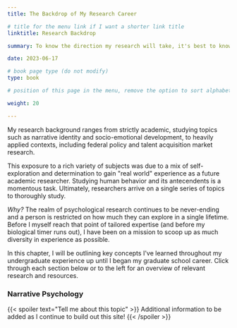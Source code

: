 ```yaml
---
title: The Backdrop of My Research Career

# title for the menu link if I want a shorter link title
linktitle: Research Backdrop

summary: To know the direction my research will take, it's best to know the academic and professional conditions wherein I had my first bout of training.

date: 2023-06-17

# book page type (do not modify)
type: book

# position of this page in the menu, remove the option to sort alphabetically.

weight: 20

---
```


My research background ranges from strictly academic, studying topics such as narrative identity and socio-emotional development, to heavily applied contexts, including federal policy and talent acquisition market research.

This exposure to a rich variety of subjects was due to a mix of self-exploration and determination to gain "real world" experience as a future academic researcher. Studying human behavior and its antecendents is a momentous task. Ultimately, researchers arrive on a single series of topics to thoroughly study. 

*Why?* The realm of psychological research continues to be never-ending and a person is restricted on how much they can explore in a single lifetime. Before I myself reach that point of tailored expertise (and before my biological timer runs out), I have been on a mission to scoop up as much diversity in experience as possible. 

In this chapter, I will be outlining key concepts I've learned throughout my undergraduate experience up until I began my graduate school career. Click through each section below or to the left for an overview of relevant research and resources.

### Narrative Psychology
{{< spoiler text="Tell me about this topic" >}}
Additional information to be added as I continue to build out this site!
{{< /spoiler >}}


